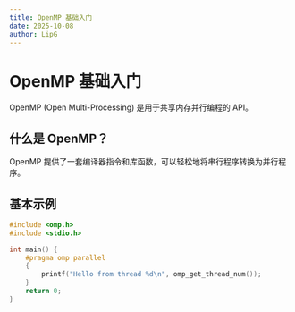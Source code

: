 ```yaml
---
title: OpenMP 基础入门
date: 2025-10-08
author: LipG
---
```


# OpenMP 基础入门

OpenMP (Open Multi-Processing) 是用于共享内存并行编程的 API。

## 什么是 OpenMP？

OpenMP 提供了一套编译器指令和库函数，可以轻松地将串行程序转换为并行程序。

## 基本示例
```c
#include <omp.h>
#include <stdio.h>

int main() {
    #pragma omp parallel
    {
        printf("Hello from thread %d\n", omp_get_thread_num());
    }
    return 0;
}